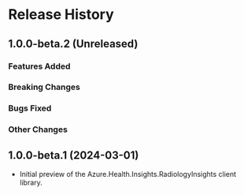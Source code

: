 # Release History

## 1.0.0-beta.2 (Unreleased)

### Features Added

### Breaking Changes

### Bugs Fixed

### Other Changes

## 1.0.0-beta.1 (2024-03-01)

- Initial preview of the Azure.Health.Insights.RadiologyInsights client library.
